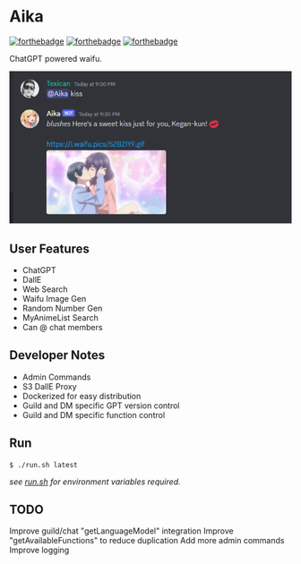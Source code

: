 # Aika
[![forthebadge](https://forthebadge.com/images/badges/made-with-go.svg)](https://forthebadge.com) [![forthebadge](https://forthebadge.com/images/badges/kinda-sfw.svg)](https://forthebadge.com) [![forthebadge](https://forthebadge.com/images/badges/built-with-love.svg)](https://forthebadge.com)

ChatGPT powered waifu.

![Aika Kissing](./assets/example.png)

## User Features

- ChatGPT
- DallE
- Web Search
- Waifu Image Gen
- Random Number Gen
- MyAnimeList Search
- Can @ chat members

## Developer Notes

- Admin Commands
- S3 DallE Proxy
- Dockerized for easy distribution
- Guild and DM specific GPT version control
- Guild and DM specific function control

## Run

```shell
$ ./run.sh latest
```

*see [run.sh](./run.sh) for environment variables required.*

## TODO

Improve guild/chat "getLanguageModel" integration
Improve "getAvailableFunctions" to reduce duplication
Add more admin commands
Improve logging
